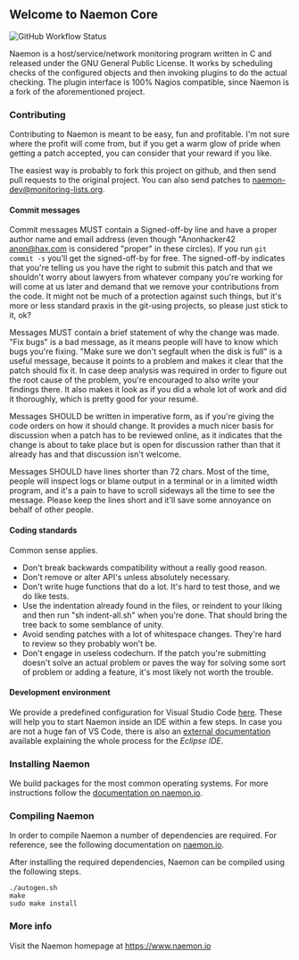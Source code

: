 ## Welcome to Naemon Core ##

![GitHub Workflow Status](https://img.shields.io/github/workflow/status/naemon/naemon-core/citest)

Naemon is a host/service/network monitoring program written in C and
released under the GNU General Public License. It works by scheduling
checks of the configured objects and then invoking plugins to do the
actual checking. The plugin interface is 100% Nagios compatible, since
Naemon is a fork of the aforementioned project.


### Contributing ###
Contributing to Naemon is meant to be easy, fun and profitable. I'm
not sure where the profit will come from, but if you get a warm glow
of pride when getting a patch accepted, you can consider that your
reward if you like.

The easiest way is probably to fork this project on github, and then
send pull requests to the original project. You can also send patches
to <naemon-dev@monitoring-lists.org>.

#### Commit messages ####
Commit messages MUST contain a Signed-off-by line and have a proper
author name and email address (even though "Anonhacker42 <anon@hax.com>
is considered "proper" in these circles). If you run `git commit -s`
you'll get the signed-off-by for free. The signed-off-by indicates that
you're telling us you have the right to submit this patch and that we
shouldn't worry about lawyers from whatever company you're working for
will come at us later and demand that we remove your contributions from
the code. It might not be much of a protection against such things,
but it's more or less standard praxis in the git-using projects, so
please just stick to it, ok?

Messages MUST contain a brief statement of why the change was made.
"Fix bugs" is a bad message, as it means people will have to know
which bugs you're fixing. "Make sure we don't segfault when the disk
is full" is a useful message, because it points to a problem and
makes it clear that the patch should fix it. In case deep analysis
was required in order to figure out the root cause of the problem,
you're encouraged to also write your findings there. It also makes
it look as if you did a whole lot of work and did it thoroughly,
which is pretty good for your resumé.

Messages SHOULD be written in imperative form, as if you're giving the
code orders on how it should change. It provides a much nicer basis
for discussion when a patch has to be reviewed online, as it indicates
that the change is about to take place but is open for discussion
rather than that it already has and that discussion isn't welcome.

Messages SHOULD have lines shorter than 72 chars. Most of the time,
people will inspect logs or blame output in a terminal or in a limited
width program, and it's a pain to have to scroll sideways all the time
to see the message. Please keep the lines short and it'll save some
annoyance on behalf of other people.


#### Coding standards ####

Common sense applies.
* Don't break backwards compatibility without a really good reason.
* Don't remove or alter API's unless absolutely necessary.
* Don't write huge functions that do a lot. It's hard to test those,
and we do like tests.
* Use the indentation already found in the files, or reindent to your
liking and then run "sh indent-all.sh" when you're done. That should
bring the tree back to some semblance of unity.
* Avoid sending patches with a lot of whitespace changes. They're hard
to review so they probably won't be.
* Don't engage in useless codechurn. If the patch you're submitting
doesn't solve an actual problem or paves the way for solving some
sort of problem or adding a feature, it's most likely not worth the
trouble.


#### Development environment ####
We provide a predefined configuration for Visual Studio Code [here](/.vscode/README.md).
These will help you to start Naemon inside an IDE within a few steps. 
In case you are not a huge fan of VS Code, there is also an
[external documentation](https://statusengine.org/tutorials/setup-naemon-development-environment/)
available explaining the whole process for the _Eclipse IDE_.

### Installing Naemon ###

We build packages for the most common operating systems. For more
instructions follow the
[documentation on naemon.io](http://www.naemon.io/download/).

### Compiling Naemon ###

In order to compile Naemon a number of dependencies are required.
For reference, see the following documentation on
[naemon.io](http://www.naemon.io/documentation/developer/build.html).

After installing the required dependencies, Naemon can be compiled
using the following steps.

```
./autogen.sh
make
sudo make install
```

### More info ###

Visit the Naemon homepage at https://www.naemon.io
